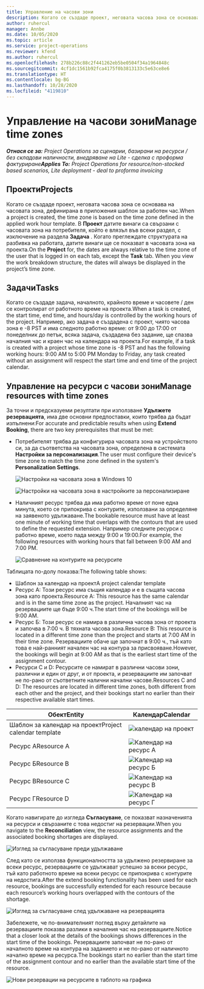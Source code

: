 ```yaml
---
title: Управление на часови зони
description: Когато се създаде проект, неговата часова зона се основава на часовата зона, дефинирана в приложения шаблон за работен час.
author: ruhercul
manager: Annbe
ms.date: 10/05/2020
ms.topic: article
ms.service: project-operations
ms.reviewer: kfend
ms.author: ruhercul
ms.openlocfilehash: 278b226c88c2f441262eb5be0504f34a1964848c
ms.sourcegitcommit: 4cf1dc1561b92fca4175f0b3813133c5e63ce8e6
ms.translationtype: HT
ms.contentlocale: bg-BG
ms.lasthandoff: 10/28/2020
ms.locfileid: "4119810"
---
```

# <a name="manage-time-zones"></a><span data-ttu-id="5ef0e-103">Управление на часови зони</span><span class="sxs-lookup"><span data-stu-id="5ef0e-103">Manage time zones</span></span>

<span data-ttu-id="5ef0e-104">_**Отнася се за:** Project Operations за сценарии, базирани на ресурси / без складови наличности, внедряване на Lite - сделка с проформа фактуриране_</span><span class="sxs-lookup"><span data-stu-id="5ef0e-104">_**Applies To:** Project Operations for resource/non-stocked based scenarios, Lite deployment - deal to proforma invoicing_</span></span>


## <a name="projects"></a><span data-ttu-id="5ef0e-105">Проекти</span><span class="sxs-lookup"><span data-stu-id="5ef0e-105">Projects</span></span>

<span data-ttu-id="5ef0e-106">Когато се създаде проект, неговата часова зона се основава на часовата зона, дефинирана в приложения шаблон за работен час.</span><span class="sxs-lookup"><span data-stu-id="5ef0e-106">When a project is created, the time zone is based on the time zone defined in the applied work hour template.</span></span> <span data-ttu-id="5ef0e-107">В **Проект** датите винаги са свързани с часовата зона на потребителя, който е влязъл във всеки раздел, с изключение на раздела **Задача** . Когато преглеждате структурата на разбивка на работата, датите винаги ще се показват в часовата зона на проекта.</span><span class="sxs-lookup"><span data-stu-id="5ef0e-107">On the **Project** for, the dates are always relative to the time zone of the user that is logged in on each tab, except the **Task** tab. When you view the work breakdown structure, the dates will always be displayed in the project’s time zone.</span></span>

## <a name="tasks"></a><span data-ttu-id="5ef0e-108">Задачи</span><span class="sxs-lookup"><span data-stu-id="5ef0e-108">Tasks</span></span>

<span data-ttu-id="5ef0e-109">Когато се създаде задача, началното, крайното време и часовете / ден се контролират от работното време на проекта.</span><span class="sxs-lookup"><span data-stu-id="5ef0e-109">When a task is created, the start time, end time, and hours/day is controlled by the working hours of the project.</span></span> <span data-ttu-id="5ef0e-110">Например, ако задача е създадена с проект, чиято часова зона е -8 PST и има следното работно време: от 9:00 до 17:00 от понеделник до петък, всяка задача, създадена без задание, ще спазва началния час и краен час на календара на проекта.</span><span class="sxs-lookup"><span data-stu-id="5ef0e-110">For example, if a task is created with a project whose time zone is -8 PST and has the following working hours: 9:00 AM to 5:00 PM Monday to Friday, any task created without an assignment will respect the start time and end time of the project calendar.</span></span>

## <a name="manage-resources-with-time-zones"></a><span data-ttu-id="5ef0e-111">Управление на ресурси с часови зони</span><span class="sxs-lookup"><span data-stu-id="5ef0e-111">Manage resources with time zones</span></span>

<span data-ttu-id="5ef0e-112">За точни и предсказуеми резултати при използване **Удължете резервацията**, има две основни предпоставки, които трябва да бъдат изпълнени:</span><span class="sxs-lookup"><span data-stu-id="5ef0e-112">For accurate and predictable results when using **Extend Booking**, there are two key prerequisites that must be met:</span></span>  

- <span data-ttu-id="5ef0e-113">Потребителят трябва да конфигурира часовата зона на устройството си, за да съответства на часовата зона, определена в системата **Настройки за персонализация**.</span><span class="sxs-lookup"><span data-stu-id="5ef0e-113">The user must configure their device's time zone to match the time zone defined in the system's **Personalization Settings**.</span></span>
 
  ![Настройки на часовата зона в Windows 10](media/reconcile-assignments-03.png)

  ![Настройки на часовата зона в настройките за персонализиране](media/reconcile-assignments-04.png)
 
- <span data-ttu-id="5ef0e-116">Наличният ресурс трябва да има работно време от поне една минута, което се припокрива с контурите, използвани за определяне на заявеното удължаване.</span><span class="sxs-lookup"><span data-stu-id="5ef0e-116">The bookable resource must have at least one minute of working time that overlaps with the contours that are used to define the requested extension.</span></span> <span data-ttu-id="5ef0e-117">Например следните ресурси с работно време, което пада между 9:00 и 19:00.</span><span class="sxs-lookup"><span data-stu-id="5ef0e-117">For example, the following resources with working hours that fall between 9:00 AM and 7:00 PM.</span></span> 

  ![Сравнение на контурите на ресурсите](media/reconcile-assignments-05.png)

<span data-ttu-id="5ef0e-119">Таблицата по-долу показва:</span><span class="sxs-lookup"><span data-stu-id="5ef0e-119">The following table shows:</span></span>

- <span data-ttu-id="5ef0e-120">Шаблон за календар на проект</span><span class="sxs-lookup"><span data-stu-id="5ef0e-120">A project calendar template</span></span>
- <span data-ttu-id="5ef0e-121">Ресурс А: Този ресурс има същия календар и е в същата часова зона като проекта.</span><span class="sxs-lookup"><span data-stu-id="5ef0e-121">Resource A: This resource has the same calendar and is in the same time zone as the project.</span></span> <span data-ttu-id="5ef0e-122">Началният час на резервациите ще бъде 9:00 ч.</span><span class="sxs-lookup"><span data-stu-id="5ef0e-122">The start time of the bookings will be 9:00 AM.</span></span>
- <span data-ttu-id="5ef0e-123">Ресурс Б: Този ресурс се намира в различна часова зона от проекта и започва в 7:00 ч. В тяхната часова зона.</span><span class="sxs-lookup"><span data-stu-id="5ef0e-123">Resource B: This resource is located in a different time zone than the project and starts at 7:00 AM in their time zone.</span></span> <span data-ttu-id="5ef0e-124">Резервациите обаче ще започнат в 9:00 ч., тъй като това е най-ранният начален час на контура за присвояване.</span><span class="sxs-lookup"><span data-stu-id="5ef0e-124">However, the bookings will begin at 9:00 AM as that is the earliest start time of the assignment contour.</span></span>
- <span data-ttu-id="5ef0e-125">Ресурси C и D: Ресурсите се намират в различни часови зони, различни и един от друг, и от проекта, и резервациите им започват не по-рано от съответните налични начални часове.</span><span class="sxs-lookup"><span data-stu-id="5ef0e-125">Resources C and D: The resources are located in different time zones, both different from each other and the project, and their bookings start no earlier than their respective available start times.</span></span>

|<span data-ttu-id="5ef0e-126">Обект</span><span class="sxs-lookup"><span data-stu-id="5ef0e-126">Entity</span></span>  |<span data-ttu-id="5ef0e-127">Календар</span><span class="sxs-lookup"><span data-stu-id="5ef0e-127">Calendar</span></span>  |
|-|-|
|<span data-ttu-id="5ef0e-128">Шаблон за календар на проект</span><span class="sxs-lookup"><span data-stu-id="5ef0e-128">Project calendar template</span></span>   | ![календар на проект](media/reconcile-assignments-06.png) |
|<span data-ttu-id="5ef0e-130">Ресурс А</span><span class="sxs-lookup"><span data-stu-id="5ef0e-130">Resource A</span></span>  | ![Календар на ресурс А](media/reconcile-assignments-06.png) |
|<span data-ttu-id="5ef0e-132">Ресурс Б</span><span class="sxs-lookup"><span data-stu-id="5ef0e-132">Resource B</span></span>  |  ![Календар на ресурс Б](media/reconcile-assignments-07.png) |
|<span data-ttu-id="5ef0e-134">Ресурс В</span><span class="sxs-lookup"><span data-stu-id="5ef0e-134">Resource C</span></span>  |  ![Календар на ресурс В](media/reconcile-assignments-08.png) |
|<span data-ttu-id="5ef0e-136">Ресурс Г</span><span class="sxs-lookup"><span data-stu-id="5ef0e-136">Resource D</span></span>  | ![Календар на ресурс Г](media/reconcile-assignments-09.png)  |
 
<span data-ttu-id="5ef0e-138">Когато навигирате до изгледа **Съгласуване**, се показват назначенията на ресурси и свързаните с това недостиг на резервации.</span><span class="sxs-lookup"><span data-stu-id="5ef0e-138">When you navigate to the **Reconciliation** view, the resource assignments and the associated booking shortages are displayed.</span></span>

![Изглед за съгласуване преди удължаване](media/reconcile-assignments-10.png)

<span data-ttu-id="5ef0e-140">След като се използва функционалността за удължено резервиране за всеки ресурс, резервациите се удължават успешно за всеки ресурс, тъй като работното време на всеки ресурс се припокрива с контурите на недостига.</span><span class="sxs-lookup"><span data-stu-id="5ef0e-140">After the extend booking functionality has been used for each resource, bookings are successfully extended for each resource because each resource’s working hours overlapped with the contours of the shortage.</span></span>

![Изглед за съгласуване след удължаване на резервацията](media/reconcile-assignments-11.png) 

<span data-ttu-id="5ef0e-142">Забележете, че по-внимателният поглед върху детайлите на резервациите показва разлики в началния час на резервациите.</span><span class="sxs-lookup"><span data-stu-id="5ef0e-142">Notice that a closer look at the details of the bookings shows differences in the start time of the bookings.</span></span> <span data-ttu-id="5ef0e-143">Резервациите започват не по-рано от началното време на контура на заданието и не по-рано от наличното начално време на ресурса.</span><span class="sxs-lookup"><span data-stu-id="5ef0e-143">The bookings start no earlier than the start time of the assignment contour and no earlier than the available start time of the resource.</span></span>

![Нови резервации на ресурсите в таблото на графика](media/reconcile-assignments-12.png)
